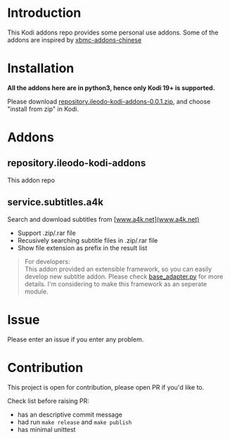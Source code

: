 # Introduction
This Kodi addons repo provides some personal use addons. Some of the addons are inspired by [xbmc-addons-chinese](https://github.com/taxigps/xbmc-addons-chinese)

# Installation
**All the addons here are in python3, hence only Kodi 19+ is supported.**

Please download [repository.ileodo-kodi-addons-0.0.1.zip](https://github.com/ileodo/kodi-addons/raw/main/dest/repository.ileodo-kodi-addons/repository.ileodo-kodi-addons-0.0.1.zip), and choose "install from zip" in Kodi.


# Addons

## repository.ileodo-kodi-addons
This addon repo

## service.subtitles.a4k
Search and download subtitles from [www.a4k.net](www.a4k.net) 
- Support .zip/.rar file
- Recusively searching subtitle files in .zip/.rar file
- Show file extension as prefix in the result list

> For developers:  
> This addon provided an extensible framework, so you can easily develop new subtitle addon. 
> Please check [base_adapter.py](https://github.com/ileodo/kodi-addons/blob/main/service.subtitles.a4k/base_adapter.py) for more details.
> I'm considering to make this framework as an seperate module.


# Issue
Please enter an issue if you enter any problem.

# Contribution
This project is open for contribution, please open PR if you'd like to.

Check list before raising PR:
- has an descriptive commit message
- had run `make release` and `make publish`
- has minimal unittest

